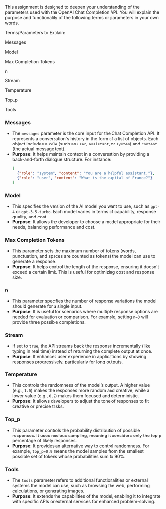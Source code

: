 
This assignment is designed to deepen your understanding of the parameters used with the OpenAI Chat Completion API. You will explain the purpose and functionality of the following terms or parameters in your own words.

Terms/Parameters to Explain:

Messages

Model  

Max Completion Tokens

n

Stream

Temperature

Top_p

Tools

### **Messages**
- The `messages` parameter is the core input for the Chat Completion API. It represents a conversation's history in the form of a list of objects. Each object includes a `role` (such as `user`, `assistant`, or `system`) and `content` (the actual message text).  
- **Purpose**: It helps maintain context in a conversation by providing a back-and-forth dialogue structure. For instance:
  ```json
  [
    {"role": "system", "content": "You are a helpful assistant."},
    {"role": "user", "content": "What is the capital of France?"}
  ]
  ```

### **Model**
- This specifies the version of the AI model you want to use, such as `gpt-4` or `gpt-3.5-turbo`. Each model varies in terms of capability, response quality, and cost.  
- **Purpose**: It allows the developer to choose a model appropriate for their needs, balancing performance and cost.

### **Max Completion Tokens**
- This parameter sets the maximum number of tokens (words, punctuation, and spaces are counted as tokens) the model can use to generate a response.  
- **Purpose**: It helps control the length of the response, ensuring it doesn’t exceed a certain limit. This is useful for optimizing cost and response size.

### **n**
- This parameter specifies the number of response variations the model should generate for a single input.  
- **Purpose**: It is useful for scenarios where multiple response options are needed for evaluation or comparison. For example, setting `n=3` will provide three possible completions.

### **Stream**
- If set to `true`, the API streams back the response incrementally (like typing in real time) instead of returning the complete output at once.  
- **Purpose**: It enhances user experience in applications by showing responses progressively, particularly for long outputs.

### **Temperature**
- This controls the randomness of the model’s output. A higher value (e.g., `1.0`) makes the responses more random and creative, while a lower value (e.g., `0.2`) makes them focused and deterministic.  
- **Purpose**: It allows developers to adjust the tone of responses to fit creative or precise tasks.

### **Top_p**
- This parameter controls the probability distribution of possible responses. It uses nucleus sampling, meaning it considers only the top `p` percentage of likely responses.  
- **Purpose**: It provides an alternative way to control randomness. For example, `top_p=0.9` means the model samples from the smallest possible set of tokens whose probabilities sum to 90%.

### **Tools**
- The `tools` parameter refers to additional functionalities or external systems the model can use, such as browsing the web, performing calculations, or generating images.  
- **Purpose**: It extends the capabilities of the model, enabling it to integrate with specific APIs or external services for enhanced problem-solving.

